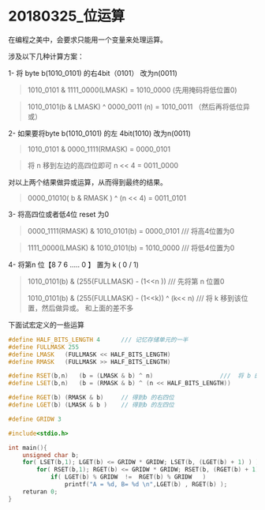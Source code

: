 # 20180325_位运算

在编程之美中，会要求只能用一个变量来处理运算。

涉及以下几种计算方案：

1- 将 byte b(1010_0101) 的右4bit（0101） 改为n(0011)

> 1010_0101 & 1111_0000(LMASK) = 1010_0000 (先用掩码将低位置0)

> 1010_0101(b & LMASK) ^ 0000_0011 (n) = 1010_0011 （然后再将低位异或）



2- 如果要将byte b(1010_0101) 的左 4bit(1010) 改为n(0011)

> 1010_0101 & 0000_1111(RMASK)  = 0000_0101

> 将 n 移到左边的高四位即可  n << 4 = 0011_0000

对以上两个结果做异或运算，从而得到最终的结果。

> 0000_01010( b & RMASK ) ^ (n << 4) = 0011_0101

3- 将高四位或者低4位 reset 为0

> 0000_1111(RMASK) & 1010_0101(b) = 0000_0101   		/// 将高4位置为0

> 1111_0000(LMASK) & 1010_0101(b) = 1010_0000   		/// 将低4位置为0



4- 将第n 位【8 7 6 ….. 0 】  置为 k ( 0 / 1)

> 1010_0101(b) & (255(FULLMASK) - (1<<n ))   				/// 先将第 n 位置0
>
> 1010_0101(b) & (255(FULLMASK) - (1<<k))    ^ (k<< n)    	/// 将 k 移到该位置，然后做异或。 和上面的差不多

 

下面试宏定义的一些运算

```cpp
#define HALF_BITS_LENGTH 4		/// 记忆存储单元的一半
#define FULLMASK 255
#define LMASK	(FULLMASK << HALF_BITS_LENGTH)
#define RMASK	(FULLMASK >> HALF_BITS_LENGTH)

#define RSET(b,n)	(b = (LMASK & b) ^ n)	 				///  将 b 的右边4位设置为n
#define LSET(b,n) 	(b = (RMASK & b) ^ (n << HALF_BITS_LENGTH))

#define RGET(b)	(RMASK & b) 	// 得到b 的右四位
#define LGET(b) (LMASK & b )  	// 得到b 的左四位

#define GRIDW 3

#include<stdio.h> 

int main(){
    unsigned char b;
    for( LSET(b,1); LGET(b) <= GRIDW * GRIDW; LSET(b, (LGET(b) + 1) ) )
        for( RSET(b,1); RGET(b) <= GRIDW * GRIDW; RSET(b, (RGET(b) + 1) ) )
            if( LGET(b) % GRIDW  !=  RGET(b) % GRIDW   )
                printf("A = %d, B= %d \n",LGET(b) , RGET(b) );
    returan 0;
}
```



